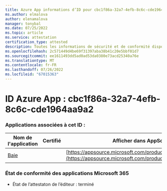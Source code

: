 ```yaml
---
title: Azure App informations d’ID pour cbc1f86a-32a7-4efb-8c6c-cde1964aa9a2
ms.author: elmalova
author: elenamalova
manager: tonybal
ms.date: 07/25/2022
ms.topic: article
ms.service: attestation
certification_type: attested
description: Toutes les informations de sécurité et de conformité disponibles pour cbc1f86a-32a7-4efb-8c6c-cde1964aa9a2.
ms.openlocfilehash: 2c571449d4be69f31397aba38b41c20e5bbf01d7
ms.sourcegitcommit: ee1611493dd5ad0ad53da0380e73acd25340a76e
ms.translationtype: MT
ms.contentlocale: fr-FR
ms.lasthandoff: 07/26/2022
ms.locfileid: "67015363"
---
```

# <a name="azure-app-id-cbc1f86a-32a7-4efb-8c6c-cde1964aa9a2"></a>ID Azure App : cbc1f86a-32a7-4efb-8c6c-cde1964aa9a2


### <a name="apps-associated-with-this-id"></a>Applications associées à cet ID :
| **Nom de l'application** | **Certifié** | **Afficher dans AppSource** |
|--------------|---------------|-----------------------|
| [Baie](../forward/WA200004138.md) |  | [https://appsource.microsoft.com/product/office/WA200004138](https://appsource.microsoft.com/product/office/WA200004138) |

### <a name="microsoft-365-app-compliance-status"></a>État de conformité des applications Microsoft 365
- État de l’attestaton de l’éditeur : terminé
